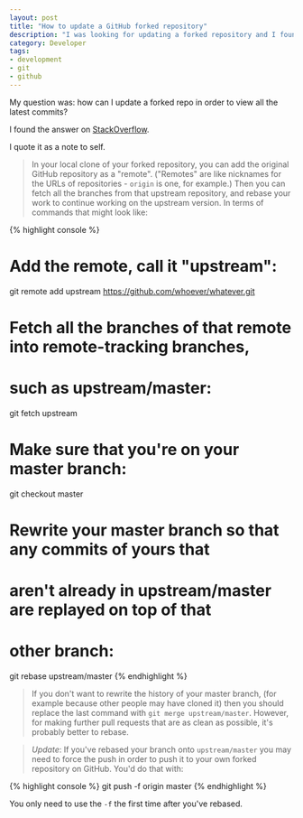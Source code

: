 ```yaml
---
layout: post
title: "How to update a GitHub forked repository"
description: "I was looking for updating a forked repository and I found the answer on StackOverflow."
category: Developer
tags:
- development
- git
- github
---
```


My question was: how can I update a forked repo in order to view all the latest commits?

I found the answer on [StackOverflow](http://stackoverflow.com/a/7244456).

I quote it as a note to self.

> In your local clone of your forked repository, you can add the original GitHub repository as a "remote". ("Remotes" are like nicknames for the URLs of repositories - `origin` is one, for example.) Then you can fetch all the branches from that upstream repository, and rebase your work to continue working on the upstream version. In terms of commands that might look like:

{% highlight console %}
# Add the remote, call it "upstream":

git remote add upstream https://github.com/whoever/whatever.git

# Fetch all the branches of that remote into remote-tracking branches,
# such as upstream/master:

git fetch upstream

# Make sure that you're on your master branch:

git checkout master

# Rewrite your master branch so that any commits of yours that
# aren't already in upstream/master are replayed on top of that
# other branch:

git rebase upstream/master
{% endhighlight %}

> If you don't want to rewrite the history of your master branch, (for example because other people may have cloned it) then you should replace the last command with `git merge upstream/master`. However, for making further pull requests that are as clean as possible, it's probably better to rebase.

> *Update*: If you've rebased your branch onto `upstream/master` you may need to force the push in order to push it to your own forked repository on GitHub. You'd do that with:

{% highlight console %}
git push -f origin master
{% endhighlight %}

You only need to use the `-f` the first time after you've rebased.